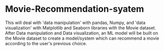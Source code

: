 # Movie-Recommendation-syatem
This will deal with 'data manipulation' with pandas, Numpy, and  'data visualization' with Matplotlib and Seaborn libraries with the Movie dataset. After Data manipulation and 
Data visualization, an ML model will be built on the Movie dataset to create a model/system which can recommend a movie according to the user's previous choice.
